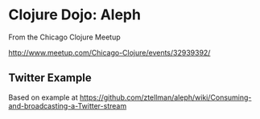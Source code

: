# Clojure Dojo: Aleph

From the Chicago Clojure Meetup

http://www.meetup.com/Chicago-Clojure/events/32939392/

## Twitter Example

Based on example at https://github.com/ztellman/aleph/wiki/Consuming-and-broadcasting-a-Twitter-stream


